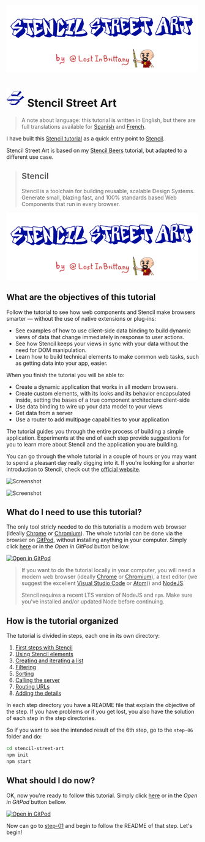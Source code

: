 
![Logo](./img/logo-500px.png)

# ![Stencil Street Art icon](./img/logo-48px.png)  Stencil Street Art

> A note about language: this tutorial is written in English, but there are full translations available for [Spanish]() and [French](). 

I have built this [Stencil tutorial](https://github.com/LostInBrittany/stencil-street-art) as a quick entry point to [Stencil](https://stenciljs.com/). 

Stencil Street Art is based on my [Stencil Beers](https://github.com/LostInBrittany/stencil-beers) tutorial, but adapted to a different use case. 

> ## Stencil
> Stencil is a toolchain for building reusable, scalable Design Systems. Generate small, blazing fast, and 100% standards based Web Components that run in every browser.

![Logo](./img/logo-500px.png)


## What are the objectives of this tutorial

Follow the tutorial to see how web components and Stencil make browsers smarter — without the use of native extensions or plug-ins:

+ See examples of how to use client-side data binding to build dynamic views of data that change immediately in response to user actions.
+ See how Stencil keeps your views in sync with your data without the need for DOM manipulation.
+ Learn how to build technical elements to make common web tasks, such as getting data into your app, easier.

When you finish the tutorial you will be able to:

+ Create a dynamic application that works in all modern browsers.
+ Create custom elements, with its looks and its behavior encapsulated inside, setting the bases of a true component architecture client-side
+ Use data binding to wire up your data model to your views
+ Get data from a server
+ Use a router to add multipage capabilities to your application

The tutorial guides you through the entire process of building a simple application. Experiments at the end of each step provide suggestions for you to learn more about Stencil and the application you are building.

You can go through the whole tutorial in a couple of hours or you may want to spend a pleasant day really digging into it. If you're looking for a shorter introduction to Stencil, check out the [official website](https://stenciljs.com/).


![Screenshot]()  

![Screenshot]()


## What do I need to use this tutorial?

The only tool stricly needed to do this tutorial is a modern web browser (ideally [Chrome](https://www.google.com/chrome/) or [Chromium](https://www.chromium.org/)). The whole tutorial can be done via the browser on [GitPod](https://gitpod.io), without installing anything in your computer. Simply click [here](https://gitpod.io/#https://github.com/LostInBrittany/stencil-street-art) or in the *Open in GitPod* button bellow. 

[![Open in GitPod](https://gitpod.io/button/open-in-gitpod.svg)](https://gitpod.io/#https://github.com/LostInBrittany/stencil-street-art)

> If you want to do the tutorial locally in your computer, you will need  a modern web browser (ideally [Chrome](https://www.google.com/chrome/) or [Chromium](https://www.chromium.org/)), a text editor (we suggest the excellent [Visual Studio Code](https://code.visualstudio.com/) or [Atom](https://atom.io))) and [NodeJS](https://nodejs.org).
> 
> Stencil requires a recent LTS version of NodeJS and `npm`. Make sure you've installed and/or updated Node before continuing.


## How is the tutorial organized 

The tutorial is divided in steps, each one in its own directory:

1. [First steps with Stencil](./step-01/)
1. [Using Stencil elements](./step-02/)
1. [Creating and iterating a list](./step-03/)
1. [Filtering](./step-04/)
1. [Sorting](./step-05/)
1. [Calling the server](./step-06/)
1. [Routing URLs](./step-07/)
1. [Adding the details](./step-08/)

In each step directory you have a README file that explain the objective of the step. If you have problems or if you get lost, you also have the solution of each step in the step directories. 

So if you want to see the intended result of  the 6th step, go to the `step-06` folder and do:

```bash
cd stencil-street-art
npm init
npm start
```

## What should I do now?  

OK, now you're ready to follow this tutorial. Simply click [here](https://gitpod.io/#https://github.com/LostInBrittany/stencil-street-art) or in the *Open in GitPod* button bellow. 

[![Open in GitPod](https://gitpod.io/button/open-in-gitpod.svg)](https://gitpod.io/#https://github.com/LostInBrittany/stencil-street-art)

Now can go to [step-01](./step-01) and begin to follow the README of that step. Let's begin!

